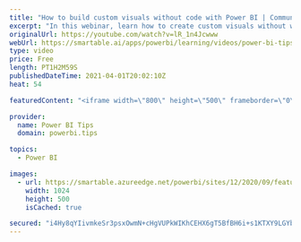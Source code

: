 ```yaml
---
title: "How to build custom visuals without code with Power BI | Community Webinar"
excerpt: "In this webinar, learn how to create custom visuals without writing code using a project that originated from Microsoft's own Charticulator. Go through multiple examples of building custom visuals to understand how this tool can fill specific reporting needs.   Learn more: https://community.powerbi.com"
originalUrl: https://youtube.com/watch?v=lR_1n4Jcwww
webUrl: https://smartable.ai/apps/powerbi/learning/videos/power-bi-tips-how-to-build-custom-visuals-without-code-with-power-bi-community-webinar/
type: video
price: Free
length: PT1H2M59S
publishedDateTime: 2021-04-01T20:02:10Z
heat: 54

featuredContent: "<iframe width=\"800\" height=\"500\" frameborder=\"0\" src=\"https://www.youtube.com/embed/lR_1n4Jcwww\" allow=\"accelerometer; autoplay; encrypted-media; gyroscope; picture-in-picture\" allowfullscreen></iframe>"

provider:
  name: Power BI Tips
  domain: powerbi.tips

topics:
  - Power BI

images:
  - url: https://smartable.azureedge.net/powerbi/sites/12/2020/09/featured-image.jpg
    width: 1024
    height: 500
    isCached: true

secured: "i4Hy8qYIivmkeSr3psxOwmN+cHgVUPkWIKhCEHX6gT5BfBH6i+s1KTXY9LGYbNLKF9qsENrNNNrJ3lwF7cJjZRibwUp5PBwJyV4n1fPRolfIbBeNtkCe/Ld5qk/jvxSYDr59KLe8WDkfS5v9YR4dIXAtLajNOw6k9rSc9l3YwuF6EZXsgsALGbq2U5wOBmF5D6xHF+KlV4SWLaoCJ5/Lx2+dRj6S664tRZ4TODgwUy5by+/GE5WQPnAd2/GWri1wEPNA1Ojrmhgx9plzAI3iD53eQ3a0G08xe8zjzwZNfVGKxGkR9ZVQgdRD8RR/i0ehXSFMD5hDeE/Jl1Pms8PWvNGlDUy3XOpF8H2Mhuakg6Px21UmkAlUHu6YhmlmAv7DiXsKoJAX3KEk4eOgtBx7nZdI3uN12rqjU+uaSbFJP6I=;SThQu1ijahIbruECmA/mSA=="
---
```


